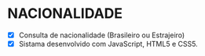 # NACIONALIDADE

- [x] Consulta de nacionalidade (Brasileiro ou Estrajeiro)
- [x] Sistama desenvolvido com JavaScript, HTML5 e CSS5.
